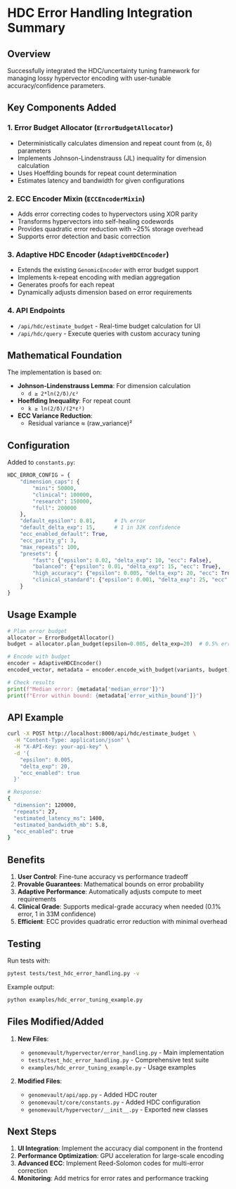 # HDC Error Handling Integration Summary

## Overview
Successfully integrated the HDC/uncertainty tuning framework for managing lossy hypervector encoding with user-tunable accuracy/confidence parameters.

## Key Components Added

### 1. Error Budget Allocator (`ErrorBudgetAllocator`)
- Deterministically calculates dimension and repeat count from (ε, δ) parameters
- Implements Johnson-Lindenstrauss (JL) inequality for dimension calculation
- Uses Hoeffding bounds for repeat count determination
- Estimates latency and bandwidth for given configurations

### 2. ECC Encoder Mixin (`ECCEncoderMixin`)
- Adds error correcting codes to hypervectors using XOR parity
- Transforms hypervectors into self-healing codewords
- Provides quadratic error reduction with ~25% storage overhead
- Supports error detection and basic correction

### 3. Adaptive HDC Encoder (`AdaptiveHDCEncoder`)
- Extends the existing `GenomicEncoder` with error budget support
- Implements k-repeat encoding with median aggregation
- Generates proofs for each repeat
- Dynamically adjusts dimension based on error requirements

### 4. API Endpoints
- `/api/hdc/estimate_budget` - Real-time budget calculation for UI
- `/api/hdc/query` - Execute queries with custom accuracy tuning

## Mathematical Foundation

The implementation is based on:
- **Johnson-Lindenstrauss Lemma**: For dimension calculation
  - `d ≥ 2*ln(2/δ)/ε²`
- **Hoeffding Inequality**: For repeat count
  - `k ≥ ln(2/δ)/(2*ε²)`
- **ECC Variance Reduction**: 
  - Residual variance ≈ (raw_variance)²

## Configuration

Added to `constants.py`:
```python
HDC_ERROR_CONFIG = {
    "dimension_caps": {
        "mini": 50000,
        "clinical": 100000,
        "research": 150000,
        "full": 200000
    },
    "default_epsilon": 0.01,      # 1% error
    "default_delta_exp": 15,      # 1 in 32K confidence
    "ecc_enabled_default": True,
    "ecc_parity_g": 3,
    "max_repeats": 100,
    "presets": {
        "fast": {"epsilon": 0.02, "delta_exp": 10, "ecc": False},
        "balanced": {"epsilon": 0.01, "delta_exp": 15, "ecc": True},
        "high_accuracy": {"epsilon": 0.005, "delta_exp": 20, "ecc": True},
        "clinical_standard": {"epsilon": 0.001, "delta_exp": 25, "ecc": True}
    }
}
```

## Usage Example
```python
# Plan error budget
allocator = ErrorBudgetAllocator()
budget = allocator.plan_budget(epsilon=0.005, delta_exp=20)  # 0.5% error, 1 in 1M confidence

# Encode with budget
encoder = AdaptiveHDCEncoder()
encoded_vector, metadata = encoder.encode_with_budget(variants, budget)

# Check results
print(f"Median error: {metadata['median_error']}")
print(f"Error within bound: {metadata['error_within_bound']}")
```

## API Example
```bash
curl -X POST http://localhost:8000/api/hdc/estimate_budget \
  -H "Content-Type: application/json" \
  -H "X-API-Key: your-api-key" \
  -d '{
    "epsilon": 0.005,
    "delta_exp": 20,
    "ecc_enabled": true
  }'

# Response:
{
  "dimension": 120000,
  "repeats": 27,
  "estimated_latency_ms": 1400,
  "estimated_bandwidth_mb": 5.8,
  "ecc_enabled": true
}
```

## Benefits

1. **User Control**: Fine-tune accuracy vs performance tradeoff
2. **Provable Guarantees**: Mathematical bounds on error probability
3. **Adaptive Performance**: Automatically adjusts compute to meet requirements
4. **Clinical Grade**: Supports medical-grade accuracy when needed (0.1% error, 1 in 33M confidence)
5. **Efficient**: ECC provides quadratic error reduction with minimal overhead

## Testing

Run tests with:
```bash
pytest tests/test_hdc_error_handling.py -v
```

Example output:
```bash
python examples/hdc_error_tuning_example.py
```

## Files Modified/Added

1. **New Files**:
   - `genomevault/hypervector/error_handling.py` - Main implementation
   - `tests/test_hdc_error_handling.py` - Comprehensive test suite
   - `examples/hdc_error_tuning_example.py` - Usage examples

2. **Modified Files**:
   - `genomevault/api/app.py` - Added HDC router
   - `genomevault/core/constants.py` - Added HDC configuration
   - `genomevault/hypervector/__init__.py` - Exported new classes

## Next Steps

1. **UI Integration**: Implement the accuracy dial component in the frontend
2. **Performance Optimization**: GPU acceleration for large-scale encoding
3. **Advanced ECC**: Implement Reed-Solomon codes for multi-error correction
4. **Monitoring**: Add metrics for error rates and performance tracking
